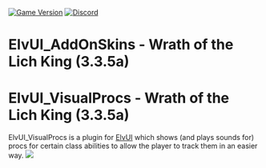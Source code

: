 [![Game Version](https://img.shields.io/badge/wow-3.3.5-blue.svg)](https://github.com/ElvUI-WotLK)
[![Discord](https://discordapp.com/api/guilds/259362419372064778/widget.png?style=shield)](https://discord.gg/UXSc7nt)

# ElvUI_AddOnSkins - Wrath of the Lich King (3.3.5a)

# ElvUI_VisualProcs - Wrath of the Lich King (3.3.5a)
ElvUI_VisualProcs is a plugin for [ElvUI](https://github.com/ElvUI-WotLK/ElvUI) which shows (and plays sounds for) procs for certain class abilities to allow the player to track them in an easier way.
<a href="https://user-images.githubusercontent.com/590348/77227695-31e9ec80-6b93-11ea-9d9c-ab533b5bd8c5.jpg">
<img src="https://user-images.githubusercontent.com/590348/77227698-344c4680-6b93-11ea-8e64-9bad41003342.jpg">
</a>
